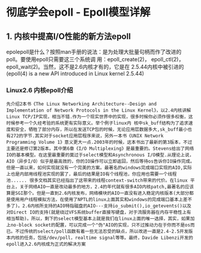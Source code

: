 # 彻底学会epoll - Epoll模型详解
## 1. 内核中提高I/O性能的新方法epoll
epolepoll是什么？按照man手册的说法：是为处理大批量句柄而作了改进的poll。要使用epoll只需要这三个系统调 用：epoll_create(2)， epoll_ctl(2)， epoll_wait(2)。当然，这不是2.6内核才有的，它是在 2.5.44内核中被引进的(epoll(4) is a new API introduced in Linux kernel 2.5.44)
### Linux2.6 内核epoll介绍
    先介绍2本书《The Linux Networking Architecture--Design and Implementation of Network Protocols in the Linux Kernel》，以2.4内核讲解Linux TCP/IP实现，相当不错.作为一个现实世界中的实现，很多时候你必须作很多权衡，这时候参考一个久经考验的系统更有实际意义。举个例子linux内 核中sk_buff结构为了追求速度和安全，牺牲了部分内存，所以在发送TCP包的时候，无论应用层数据多大,sk_buff最小也有272的字节.其实对于socket应用层程序来说，另外一本书《UNIX Network Programming Volume 1》意义更大一点.2003年的时候，这本书出了最新的第3版本，不过主要还是修订第2版本。其中第6章《I/O Multiplexing》是最重要的。Stevens给出了网络IO的基本模型。在这里最重要的莫过于select模型和Asynchronous I/O模型.从理论上说，AIO（异步I/O）似乎是最高效的，你的IO操作可以立即返回，然后等待os告诉你IO操作完成。但是一直以来，如何实现就没有一个完美的方案。最著名的windows完成端口实现的AIO,实际上也是内部用线程池实现的罢了，最后的结果是IO有个线程池，你应用也需要一个线程池...... 很多文档其实已经指出了这带来的线程context-switch带来的代价。在linux 平台上，关于网络AIO一直是改动最多的地方，2.4的年代就有很多AIO内核patch,最著名的应该算是SGI那个。但是一直到2.6内核发布，网络模块的AIO一直没有进入稳定内核版本(大部分都是使用用户线程模拟方法，在使用了NPTL的linux上面其实和windows的完成端口基本上差不多了)。2.6内核所支持的AIO特指磁盘的AIO---支持io_submit(),io_getevents()以及对Direct IO的支持(就是绕过VFS系统buffer直接写硬盘，对于流服务器在内存平稳性上有相当帮助)。所以，剩下的select模型基本上就是我们在linux上面的唯一选择，其实，如果加上no-block socket的配置，可以完成一个"伪"AIO的实现，只不过推动力在于你而不是os而已。不过传统的select/poll函数有着一些无法忍受的缺点，所以改进一直是2.4-2.5开发版本内核的任务，包括/dev/poll，realtime signal等等。最终，Davide Libenzi开发的epoll进入2.6内核成为正式的解决方案
